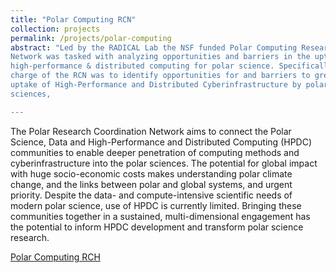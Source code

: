```yaml
---
title: "Polar Computing RCN"
collection: projects
permalink: /projects/polar-computing
abstract: "Led by the RADICAL Lab the NSF funded Polar Computing Research Coordination
Network was tasked with analyzing opportunities and barriers in the uptake of
high-performance & distributed computing for polar science. Specifically the
charge of the RCN was to identify opportunities for and barriers to greater
uptake of High-Performance and Distributed Cyberinfrastructure by polar
sciences, 

---
```


The Polar Research Coordination Network aims to connect the Polar Science, Data
and High-Performance and Distributed Computing (HPDC) communities to enable
deeper penetration of computing methods and cyberinfrastructure into the polar
sciences.  The potential for global impact with huge socio-economic costs makes
understanding polar climate change, and the links between polar and global
systems, and urgent priority. Despite the data- and compute-intensive scientific
needs of modern polar science, use of HPDC is currently limited. Bringing these
communities together in a sustained, multi-dimensional engagement has the
potential to inform HPDC development and transform polar science research.

<a href="https://polar-computing.org"><i class="fa fa-github"></i> Polar Computing RCH </a><br>

